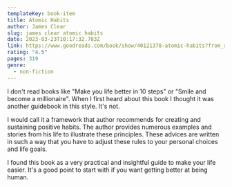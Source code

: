 ```yaml
---
templateKey: book-item
title: Atomic Habits
author: James Clear
slug: james clear atomic habits
date: 2023-03-23T10:17:32.783Z
link: https://www.goodreads.com/book/show/40121378-atomic-habits?from_search=true&from_srp=true&qid=bXGHa1KFzT&rank=1
rating: "4.5"
pages: 319
genre:
  - non-fiction
---
```

I﻿ don't read books like "Make you life better in 10 steps" or "Smile and become a millionaire". When I first heard about this book I thought it was another guidebook in this style. It's not.

I﻿ would call it a framework that author recommends for creating and sustaining positive habits. The author provides numerous examples and stories from his life to illustrate these principles. These advices are written in such a way that you have to adjust these rules to your personal choices and life goals.

I﻿ found this book as a very practical and insightful guide to make your life easier. It's a good point to start with if you want getting better at being human.
